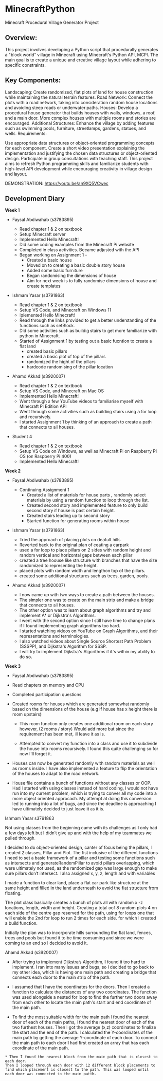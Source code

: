 # MinecraftPython

Minecraft Procedural Village Generator Project

## Overview:
This project involves developing a Python script that procedurally generates a "block world" village in Minecraft using Minecraft's Python API, MCPI. The main goal is to create a unique and creative village layout while adhering to specific constraints.

## Key Components:

Landscaping: Create randomized, flat plots of land for house construction while maintaining the natural terrain features.
Road Network: Connect the plots with a road network, taking into consideration random house locations and avoiding steep roads or underwater paths.
Houses: Develop a procedural house generator that builds houses with walls, windows, a roof, and a main door. More complex houses with multiple rooms and stories are encouraged.
Additional Structures: Enhance the village by adding features such as swimming pools, furniture, streetlamps, gardens, statues, and wells.
Requirements:

Use appropriate data structures or object-oriented programming concepts for each component.
Create a short video presentation explaining the implementation and justifying the chosen data structures or object-oriented design.
Participate in group consultations with teaching staff.
This project aims to refresh Python programming skills and familiarize students with high-level API development while encouraging creativity in village design and layout.


DEMONSTRATION: https://youtu.be/an9XQ5VCwec


## Development Diary

**Week 1**
* Faysal Abdiwahab (s3783895)
    * Read chapter 1 & 2 on textbook
    * Setup Minecraft server
    * Implemented Hello Minecraft!
    * Did some coding examples from the Minecraft Pi website 
    * Completed in class activities. Became adjusted with the API
    * Began working on Assignment 1 -
        * Created a basic house
        * Moved on to creating a basic double story house
        * Added some basic furniture
        * Began randomising the dimensions of house 
        * Aim for next week is to fully randomise dimensions of house and create templates 

* Ishmam Yasar (s3791863)
    * Read chapter 1 & 2 on textbook
    * Setup VS Code, and Minecraft on Windows 11
    * Iplemented Hello Minecraft!
    * Read through the links provided to get a better understanding of the functions such as setBlock.
    * Did some activities such as buildig stairs to get more familiarize with python in Minecraft.
    * Started of Assignment 1 by testing out a basic fucntion to create a flat land
         * created basic pillars
         * created a basic plot of top of the pillars
         * randomized the hight of the pillars 
         * hardcode randomising of the pillar location
         
* Ahamd Akkad (s3920007)
    * Read chapter 1 & 2 on textbook
    * Setup VS Code, and Minecraft on Mac OS
    * Implemented Hello Minecraft!
    * Went through a few YouTube videos to familiarise myself with Minecraft Pi Edition API
    * Went through some activities such as building stairs using a for loop and recursively.
    * I started Assignment 1 by thinking of an approach to create a path that connects to all houses.

* Student 4
    * Read chapter 1 & 2 on textbook
    * Setup VS Code on Windows, as well as Minecraft Pi on Raspberry Pi OS (on Raspberry Pi 400)
    * Implemented Hello Minecraft!

**Week 2**
* Faysal Abdiwahab (s3783895)
    * Continuing Assignment 1
      * Created a list of materials for house parts , randomly select materials by using a random function to loop through the list. 
      * Created second story and implemented feature to only build second story if house is past certain height. 
      * Created stairs leading up to second story 
      * Started function for generating rooms within house 
      
* Ishmam Yasar (s3791863)
   * Tried the approach of placing plots on deafult hills
   * Reverted back to the original plan of ceating a carpark
   * used a for loop to place pillars on 2 sides with random height and random vertical and horizontal gaps between each pillar
   * created a tree hoouse like structure with branches that have the size randomized to representing the height.
   * placed plots with random width and lengthon top of the pillars.
   * created some additional structures such as trees, garden, pools.

* Ahamd Akkad (s3920007)
    * I now came up with two ways to create a path between the houses.
    * The simpler one was to create on the main strip and make a bridge that connects to all houses.
    * The other option was to learn about graph algorithms and try and implement A* or Dijkstra's Algorithms.
    * I went with the second option since I still have time to change plans if I found implementing graph algorithms too hard.
    * I started watching videos on YouTube on Graph Algorithms, and their representations and terminologies.
    * I also watched videos about Single Source Shortest Path Problem (SSSPP), and Dijkstra's Algorithm for SSSP.
    * I will try to implement Dijkstra's Algorithms if it's within my ability to do so.
    
**Week 3**
* Faysal Abdiwahab (s3783895)
* Read chapters on memory and CPU 
* Completed participation questions

* Created rooms for houses which are generated somewhat randomly based on the dimensions of the house (e.g if house has x height there is room upstairs) 

    * This room function only creates one additional room on each story however, (2 rooms / story) Would add more but since the requirement has been met, ill leave it as is.

    * Attempted to convert my function into a class and use it to subdivide the house into rooms recursively. I found this quite challenging so for now I'll forget it.

* Houses can now be generated randomly with random materials as well as rooms inside. I have also implemented a feature to flip the orientation of the houses to adapt to the road network. 

* House file contains a bunch of functions without any classes or OOP. Had I started with using classes instead of hard coding, I would not have run into my current problem; which is trying to conver all my code into a more object oriented approcach. My attempt at doing this conversion led to running into a lot of bugs, and since the deadline is approaching I have ultimately decided to just leave it as it is.

Ishmam Yasar s3791863

   Not using classes from the beginning came with its challenges as I only had a few days left but I didn’t give up and with the help of my teammates we pulled through. 
   
   I decided to do object-oriented design, canter of focus being the pillars, I created 2 classes, Pillar and Plot. The fist inclusive of the different functions I need to set a basic framework of a pillar and testing some functions such as intersects and generateRandomPillar to avoid pillars overlapping, which were ultimately not used, as the randomized gap was large enough to make sure pillars don’t intersect. I also assigned x, y, z, length and with variables
   
  I made a function to clear land, place a flat car park like structure at the same height and filled in the land underneath to avoid the flat structure from floating.
   
   The plot class basically creates a bunch of plots all with random x -z locations, length, width and height. Creating a total oof 8 random plots 4 on each side of the centre gap reserved for the path, using for loops one that will enable the 2nd for loop to run 2 times for each side. for which I created a build function.

   Initially the plan was to incorporate hills surrounding the flat land, fences, trees and pools but found it to be time consuming and since we were coming to an end so I decided to avoid it.


Ahamd Akkad (s3920007)

   * After trying to implement Dijkstra’s Algorithm, I found it too hard to implement. I ran into many issues and bugs, so I decided to go back to my other idea, which is having one main path and creating a bridge that connects each door to the main strip of the path.

   * I assumed that I have the coordinates for the doors.
    Then I created a function to calculate the distances of any two coordinates. The function was used alongside a nested for loop to find the further two doors away from each other to locate the main path's start and end coordinate of the main path.

   * To find the most suitable width for the main path I found the nearest door of each of the main paths, I found the nearest door of each of the two furthest houses. Then I got the average (x,z) coordinates to finalize the start and the end of the path.
    I calculated the Y-coordinates of the main path by getting the average Y-coordinate of each door.
    To connect the main path to each door I had first created an array that has each coordinate of the main path.

    * Then I found the nearest block from the main path that is closest to each door.
    Then I looped through each door with 12 different block placements to find which placement is closest to the path. This was looped until each door was connected to the main patth.
    

     

    

